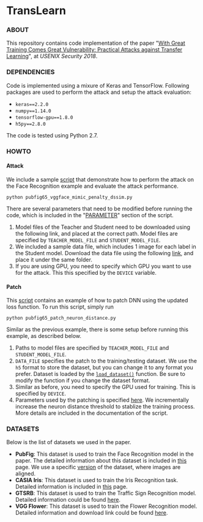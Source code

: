 # TransLearn

### ABOUT

This repository contains code implementation of the paper "[With Great
Training Comes Great Vulnerability: Practical Attacks against Transfer
Learning](http://people.cs.uchicago.edu/~ravenben/publications/pdf/translearn-usenixsec18.pdf)",
at *USENIX Security 2018*.


### DEPENDENCIES

Code is implemented using a mixure of Keras and TensorFlow.
Following packages are used to perform the attack and setup the attack evaluation:

- `keras==2.2.0`
- `numpy==1.14.0`
- `tensorflow-gpu==1.8.0`
- `h5py==2.8.0`

The code is tested using Python 2.7.


### HOWTO

#### Attack

We include a sample [script](pubfig65_vggface_mimic_penalty_dssim.py)
that demonstrate how to perform the attack on the Face Recognition example
and evaluate the attack performance.

```
python pubfig65_vggface_mimic_penalty_dssim.py
```

There are several parameters that need to be modified before running the code,
which is included in the "[PARAMETER](https://github.com/bolunwang/translearn/blob/master/pubfig65_vggface_mimic_penalty_dssim.py#L25-L60)"
section of the script.

1. Model files of the Teacher and Student need to be downloaded using the
following link, and placed at the correct path. Model files are specified by
`TEACHER_MODEL_FILE` and `STUDENT_MODEL_FILE`.
2. We included a sample data file, which includes 1 image for each label in
the Student model. Download the data file using the following [link](),
and place it under the same folder.
3. If you are using GPU, you need to specify which GPU you want to use for
the attack. This this specified by the `DEVICE` variable.


#### Patch

This [script](https://github.com/bolunwang/translearn/blob/master/pubfig65_patch_neuron_distance.py) contains an example of how to patch DNN using the updated loss function. To run this script, simply run 

```
python pubfig65_patch_neuron_distance.py
```

Similar as the previous example, there is some setup before running this example, as described below.

1. Paths to model files are specified by `TEACHER_MODEL_FILE` and `STUDENT_MODEL_FILE`. 
2. `DATA_FILE` specifies the patch to the training/testing dataset. We use the `h5` format to store the dataset, but you can change it to any format you prefer. Dataset is loaded by the [`load_dataset()`](https://github.com/bolunwang/translearn/blob/master/pubfig65_patch_neuron_distance.py#L186-L210) function. Be sure to modify the function if you change the dataset format.
3. Similar as before, you need to specify the GPU used for training. This is specified by `DEVICE`.
4. Parameters used by the patching is specified [here](https://github.com/bolunwang/translearn/blob/master/pubfig65_patch_neuron_distance.py#L49-L55). We incrementally increase the neuron distance threshold to stablize the training process. More details are included in the documentation of the script.


### DATASETS

Below is the list of datasets we used in the paper.

- **PubFig**: This dataset is used to train the Face Recognition model in the
paper. The detailed information about this dataset is included in
[this](http://vision.seas.harvard.edu/pubfig83/) page. We use a specific
[version](http://ic.unicamp.br/~chiachia/resources/pubfig83-aligned/)
of the dataset, where images are aligned.
- **CASIA Iris**: This dataset is used to train the Iris Recognition task.
Detailed information is included in [this](http://biometrics.idealtest.org/)
page.
- **GTSRB**: This dataset is used to train the Traffic Sign Recognition model.
Detailed information could be found
[here](http://benchmark.ini.rub.de/?section=gtsrb&subsection=dataset).
- **VGG Flower**: This dataset is used to train the Flower Recognition model.
Detailed information and download link could be found
[here](http://www.robots.ox.ac.uk/~vgg/data/flowers/102/index.html).
